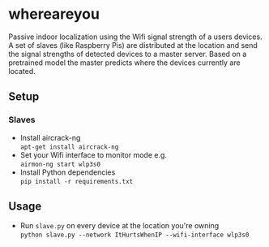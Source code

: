 # whereareyou
Passive indoor localization using the Wifi signal strength of a users devices. A set of slaves (like Raspberry Pis) are distributed at the location and send the signal strengths of detected devices to a master server. Based on a pretrained model the master predicts where the devices currently are located.

## Setup
### Slaves
- Install aircrack-ng  
`apt-get install aircrack-ng`  
- Set your Wifi interface to monitor mode e.g.  
`airmon-ng start wlp3s0`
- Install Python dependencies  
`pip install -r requirements.txt`  

## Usage
- Run `slave.py` on every device at the location you're owning  
`python slave.py --network ItHurtsWhenIP --wifi-interface wlp3s0`  
